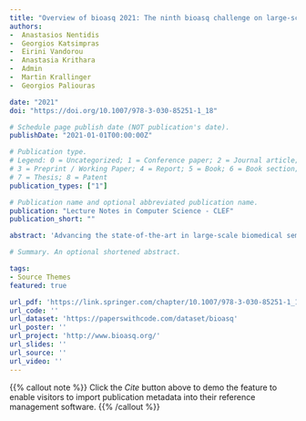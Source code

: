 ```yaml
---
title: "Overview of bioasq 2021: The ninth bioasq challenge on large-scale biomedical semantic indexing and question answering"
authors:
-  Anastasios Nentidis
-  Georgios Katsimpras
-  Eirini Vandorou
-  Anastasia Krithara
-  Admin
-  Martin Krallinger
-  Georgios Paliouras

date: "2021"
doi: "https://doi.org/10.1007/978-3-030-85251-1_18"

# Schedule page publish date (NOT publication's date).
publishDate: "2021-01-01T00:00:00Z"

# Publication type.
# Legend: 0 = Uncategorized; 1 = Conference paper; 2 = Journal article;
# 3 = Preprint / Working Paper; 4 = Report; 5 = Book; 6 = Book section;
# 7 = Thesis; 8 = Patent
publication_types: ["1"]

# Publication name and optional abbreviated publication name.
publication: "Lecture Notes in Computer Science - CLEF"
publication_short: ""

abstract: 'Advancing the state-of-the-art in large-scale biomedical semantic indexing and question answering is the main focus of the BioASQ challenge. BioASQ organizes respective tasks where different teams develop systems that are evaluated on the same benchmark datasets that represent the real information needs of experts in the biomedical domain. This paper presents an overview of the ninth edition of the BioASQ challenge in the context of the Conference and Labs of the Evaluation Forum (CLEF) 2021. In this year, a new question answering task, named Synergy, is introduced to support researchers studying the COVID-19 disease and measure the ability of the participating teams to discern information while the problem is still developing. In total, 42 teams with more than 170 systems were registered to participate in the four tasks of the challenge. The evaluation results, similarly to previous years, show a performance gain against the baselines which indicates the continuous improvement of the state-of-the-art in this field.'

# Summary. An optional shortened abstract.

tags:
- Source Themes
featured: true

url_pdf: 'https://link.springer.com/chapter/10.1007/978-3-030-85251-1_18'
url_code: ''
url_dataset: 'https://paperswithcode.com/dataset/bioasq'
url_poster: ''
url_project: 'http://www.bioasq.org/'
url_slides: ''
url_source: ''
url_video: ''
---
```

{{% callout note %}}
Click the _Cite_ button above to demo the feature to enable visitors to import publication metadata into their reference management software.
{{% /callout %}}                            